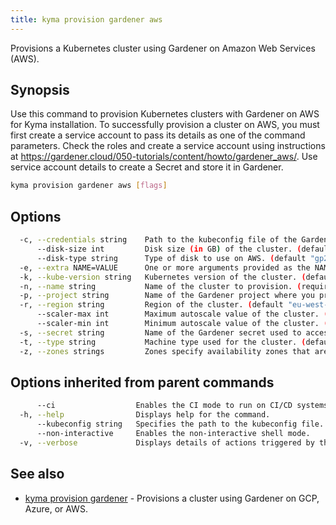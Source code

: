 ```yaml
---
title: kyma provision gardener aws
---
```


Provisions a Kubernetes cluster using Gardener on Amazon Web Services (AWS).

## Synopsis

Use this command to provision Kubernetes clusters with Gardener on AWS for Kyma installation. 
To successfully provision a cluster on AWS, you must first create a service account to pass its details as one of the command parameters. 
Check the roles and create a service account using instructions at https://gardener.cloud/050-tutorials/content/howto/gardener_aws/.
Use service account details to create a Secret and store it in Gardener.

```bash
kyma provision gardener aws [flags]
```

## Options

```bash
  -c, --credentials string    Path to the kubeconfig file of the Gardener service account for AWS. (required)
      --disk-size int         Disk size (in GB) of the cluster. (default 50)
      --disk-type string      Type of disk to use on AWS. (default "gp2")
  -e, --extra NAME=VALUE      One or more arguments provided as the NAME=VALUE key-value pairs to configure additional cluster settings. You can use this flag multiple times or enter the key-value pairs as a comma-separated list.
  -k, --kube-version string   Kubernetes version of the cluster. (default "1.16")
  -n, --name string           Name of the cluster to provision. (required)
  -p, --project string        Name of the Gardener project where you provision the cluster. (required)
  -r, --region string         Region of the cluster. (default "eu-west-3")
      --scaler-max int        Maximum autoscale value of the cluster. (default 3)
      --scaler-min int        Minimum autoscale value of the cluster. (default 2)
  -s, --secret string         Name of the Gardener secret used to access AWS. (required)
  -t, --type string           Machine type used for the cluster. (default "m5.xlarge")
  -z, --zones strings         Zones specify availability zones that are used to evenly distribute the worker pool. eg. --zones="europe-west3-a,europe-west3-b" (default [eu-west-3a])
```

## Options inherited from parent commands

```bash
      --ci                  Enables the CI mode to run on CI/CD systems.
  -h, --help                Displays help for the command.
      --kubeconfig string   Specifies the path to the kubeconfig file. By default, Kyma CLI uses the KUBECONFIG environment variable or "/$HOME/.kube/config" if the variable is not set.
      --non-interactive     Enables the non-interactive shell mode.
  -v, --verbose             Displays details of actions triggered by the command.
```

## See also

* [kyma provision gardener](#kyma-provision-gardener-kyma-provision-gardener)	 - Provisions a cluster using Gardener on GCP, Azure, or AWS.

